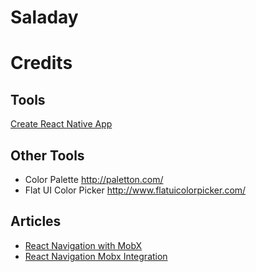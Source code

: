 # Saladay



# Credits

## Tools

[Create React Native App](https://github.com/react-community/create-react-native-app)

## Other Tools

- Color Palette <http://paletton.com/>
- Flat UI Color Picker <http://www.flatuicolorpicker.com/>

## Articles

- [React Navigation with MobX](https://hackernoon.com/react-navigation-with-mobx-2064fcdaa25b)
- [React Navigation Mobx Integration](https://github.com/react-community/react-navigation/blob/8e8d3d562c9e80616f145f97ffb02dcf2048e67e/docs/guides/Mobx-Integration.md)
